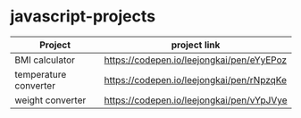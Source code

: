 # javascript-projects

| Project  | project link |
| ------------- | ------------- |
|BMI calculator| https://codepen.io/leejongkai/pen/eYyEPoz |
|temperature converter| https://codepen.io/leejongkai/pen/rNpzqKe|
|weight converter| https://codepen.io/leejongkai/pen/vYpJVye |
